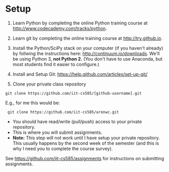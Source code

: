 # Setup

1. Learn Python by completing the online Python training course at <http://www.codecademy.com/tracks/python>.

2. Learn git by completing the online training course at <http://try.github.io>.

3. Install the Python/SciPy stack on your computer (if you haven't already) by follwing the instructions here: <http://continuum.io/downloads>. We'll be using Python 3, **not Python 2.** (You don't have to use Anaconda, but most students find it easier to configure.)

4. Install and Setup Git: <https://help.github.com/articles/set-up-git/>

5. Clone your private class repository
  ```
  git clone https://github.com/iit-cs585/[github-username].git
  ```
  E.g., for me this would be:
  ```
   git clone https://github.com/iit-cs585/aronwc.git
  ```
  - You should have read/write (pull/push) access to your private repository.
  - This is where you will submit assignments.
  - **Note:** This step will not work until I have setup your private repository. This usually happens by the second week of the semester (and this is why I need you to complete the course survey).

See <https://github.com/iit-cs585/assignments> for instructions on submitting assignments.
